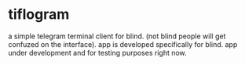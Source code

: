 # tiflogram
 a simple telegram terminal client for blind. (not blind people will get confuzed on the interface). app is developed specifically for blind. app under development and for testing purposes right now.
